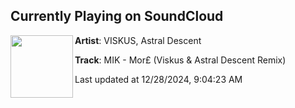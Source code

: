 ## Currently Playing on SoundCloud

[<img align="left" width="100" src="https://i1.sndcdn.com/artworks-y2GcYDzXuJFcrgqI-UnZByA-t500x500.png">](https://soundcloud.com/viskus/mik-mor-viskus-astral-descent-remix)

**Artist**: VISKUS, Astral Descent 

**Track**: MIK - Mor£ (Viskus & Astral Descent Remix)

Last updated at 12/28/2024, 9:04:23 AM
